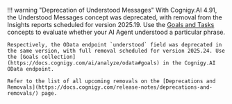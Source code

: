 !!! warning "Deprecation of Understood Messages"
    With Cognigy.AI 4.91, the Understood Messages concept was deprecated, with removal from the Insights reports scheduled for version 2025.19. Use the [Goals and Tasks](https://docs.cognigy.com/ai/analyze/goals-and-tasks/overview/) concepts to evaluate whether your AI Agent understood a particular phrase.
    
    Respectively, the OData endpoint `understood` field was deprecated in the same version, with full removal scheduled for version 2025.24. Use the [Goals collection](https://docs.cognigy.com/ai/analyze/odata#goals) in the Cognigy.AI OData endpoint.

    Refer to the list of all upcoming removals on the [Deprecations and Removals](https://docs.cognigy.com/release-notes/deprecations-and-removals/) page.